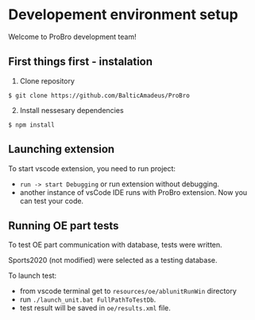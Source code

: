 # Developement environment setup
Welcome to ProBro development team!

## First things first - instalation

1. Clone repository
```
$ git clone https://github.com/BalticAmadeus/ProBro
```
2. Install nessesary dependencies
```
$ npm install
```

<!-- 
I assume that we should mention here, that machine has to have openedge package? 
Also, I think should be stated working versions of OE.

How about structure of folders? It should be introduced? 
-->

## Launching extension

To start vscode extension, you need to run project:
- ```run -> start Debugging``` or run extension without debugging.
- another instance of vsCode IDE runs with ProBro extension. Now you can test your code.









## Running OE part tests

To test OE part communication with database, tests were written.

Sports2020 (not modified) were selected as a testing database. 

To launch test:
 - from vscode terminal get to ```resources/oe/ablunitRunWin``` directory
 - run ```./launch_unit.bat FullPathToTestDb```.
 - test result will be saved in ```oe/results.xml``` file.